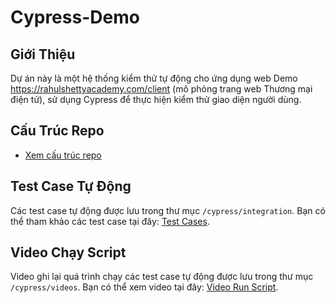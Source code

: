 # Cypress-Demo

## Giới Thiệu
Dự án này là một hệ thống kiểm thử tự động cho ứng dụng web Demo https://rahulshettyacademy.com/client (mô phỏng trang web Thương mại điện tử), sử dụng Cypress để thực hiện kiểm thử giao diện người dùng.

## Cấu Trúc Repo
- [Xem cấu trúc repo](https://github.com/lienptt/Cypress-Demo)

## Test Case Tự Động
Các test case tự động được lưu trong thư mục `/cypress/integration`. Bạn có thể tham khảo các test case tại đây: [Test Cases](https://github.com/lienptt/Cypress-Demo/tree/Login/cypress/e2e/Demo).

## Video Chạy Script
Video ghi lại quá trình chạy các test case tự động được lưu trong thư mục `/cypress/videos`. Bạn có thể xem video tại đây: [Video Run Script](https://github.com/your-repo/cypress/videos).
